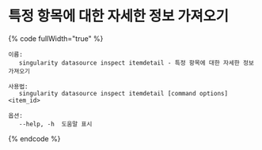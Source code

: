 # 특정 항목에 대한 자세한 정보 가져오기

{% code fullWidth="true" %}
```
이름:
   singularity datasource inspect itemdetail - 특정 항목에 대한 자세한 정보 가져오기

사용법:
   singularity datasource inspect itemdetail [command options] <item_id>

옵션:
   --help, -h  도움말 표시
```
{% endcode %}